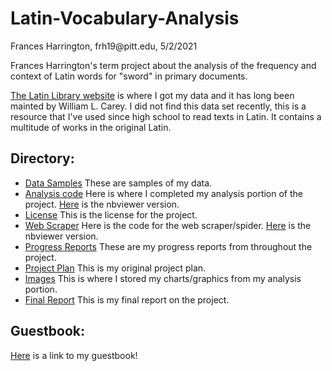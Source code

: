 # Latin-Vocabulary-Analysis
<p>Frances Harrington, frh19@pitt.edu, 5/2/2021</p>
<p>Frances Harrington's term project about the analysis of the frequency and context of Latin words for "sword" in primary documents.</p>

[The Latin Library website](https://www.thelatinlibrary.com/) is where I got my data and it has long been mainted by William L. Carey. I did not find this data set recently, this is a resource that I've used since high school to read texts in Latin. It contains a multitude of works in the original Latin.

## Directory:
   - [Data Samples](https://github.com/Data-Science-for-Linguists-2021/Latin-Vocabulary-Analysis/tree/main/data_samples) These are samples of my data.
   - [Analysis code](https://github.com/Data-Science-for-Linguists-2021/Latin-Vocabulary-Analysis/blob/main/AnalysisCode.ipynb) Here is where I completed my analysis portion of the project. [Here](https://nbviewer.jupyter.org/github/Data-Science-for-Linguists-2021/Latin-Vocabulary-Analysis/blob/main/AnalysisCode.ipynb) is the nbviewer version.
   - [License](https://github.com/Data-Science-for-Linguists-2021/Latin-Vocabulary-Analysis/blob/main/LICENSE.md) This is the license for the project.
   - [Web Scraper](https://github.com/Data-Science-for-Linguists-2021/Latin-Vocabulary-Analysis/blob/main/LatLibSpider.ipynb) Here is the code for the web scraper/spider. [Here](https://nbviewer.jupyter.org/github/Data-Science-for-Linguists-2021/Latin-Vocabulary-Analysis/blob/main/LatLibSpider.ipynb) is the nbviewer version.
   - [Progress Reports](https://github.com/Data-Science-for-Linguists-2021/Latin-Vocabulary-Analysis/blob/main/progress_report.md) These are my progress reports from throughout the project.
   - [Project Plan](https://github.com/Data-Science-for-Linguists-2021/Latin-Vocabulary-Analysis/blob/main/project_plan.md) This is my original project plan.
   - [Images](https://github.com/Data-Science-for-Linguists-2021/Latin-Vocabulary-Analysis/tree/main/Images) This is where I stored my charts/graphics from my analysis portion.
   - [Final Report](https://github.com/Data-Science-for-Linguists-2021/Latin-Vocabulary-Analysis/blob/main/final_report.md) This is my final report on the project.

## Guestbook:
[Here](https://github.com/Data-Science-for-Linguists-2021/Class-Lounge/blob/main/guestbooks/guestbook_frances.md) is a link to my guestbook!
